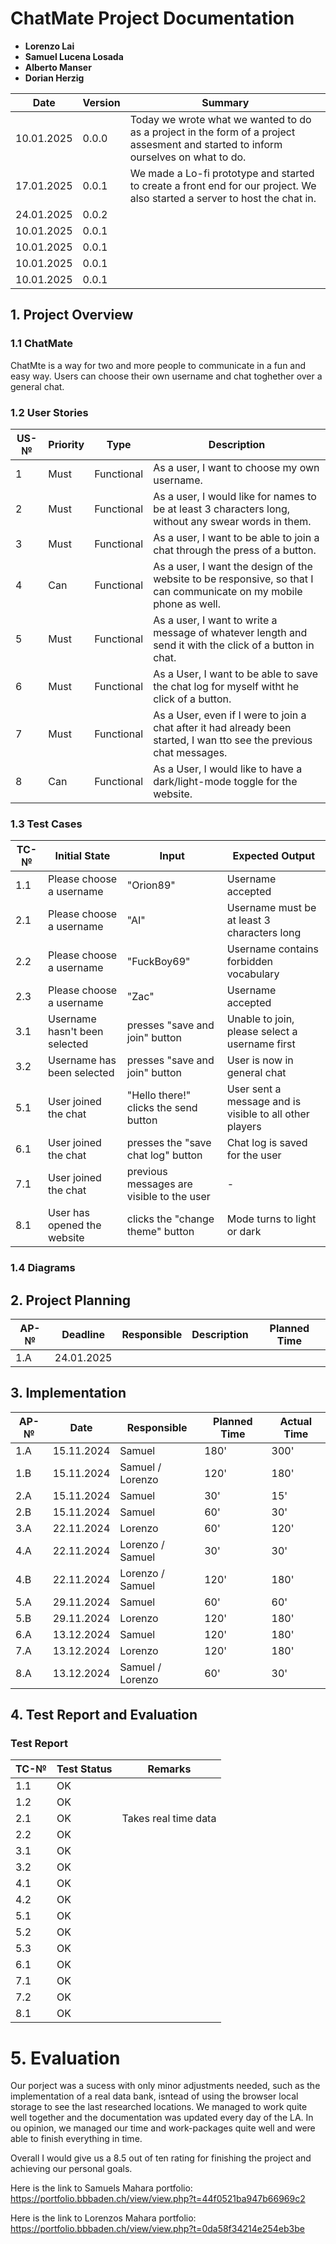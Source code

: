 # ChatMate Project Documentation
- **Lorenzo Lai**
- **Samuel Lucena Losada**
- **Alberto Manser**
- **Dorian Herzig**

| Date     | Version | Summary                                                                                              |
|----------|---------|------------------------------------------------------------------------------------------------------|
| 10.01.2025 | 0.0.0   |   Today we wrote what we wanted to do as a project in the form of a project assesment and started to inform ourselves on what to do.   |
| 17.01.2025 | 0.0.1   |   We made a Lo-fi prototype and started to create a front end for our project. We also started a server to host the chat in.   |
| 24.01.2025 | 0.0.2   |      |
| 10.01.2025 | 0.0.1   |      |
| 10.01.2025 | 0.0.1   |      |
| 10.01.2025 | 0.0.1   |      |
| 10.01.2025 | 0.0.1   |      |


## 1. Project Overview

### 1.1 ChatMate

ChatMte is a way for two and more people to communicate in a fun and easy way. Users can choose their own username and chat toghether over a general chat.

### 1.2 User Stories

| US-№ | Priority | Type            | Description                                                                                           |
|------|----------|-----------------|-------------------------------------------------------------------------------------------------------|
| 1    |  Must        |  Functional               | As a user, I want to choose my own username.                                                                                                      |
| 2    |  Must        |  Functional               | As a user, I would like for names to be at least 3 characters long, without any swear words in them.                                                                                                      |
| 3    |  Must        |  Functional               | As a user, I want to be able to join a chat through the press of a button.                                                                                                      |
| 4    |  Can         |  Functional               | As a user, I want the design of the website to be responsive, so that I can communicate on my mobile phone as well.                                                                                                      |
| 5    |  Must        |  Functional               | As a user, I want to write a message of whatever length and send it with the click of a button in chat.                                                                                                      |
| 6    |  Must        |  Functional               | As a User, I want to be able to save the chat log for myself witht he click of a button.                                                                                                      |
| 7    |  Must        |  Functional               | As a User, even if I were to join a chat after it had already been started, I wan tto see the previous chat messages.                                                                                                  |
| 8    |  Can         |  Functional               | As a User, I would like to have a dark/light-mode toggle for the website.                                                                                                      |

### 1.3 Test Cases

| TC-№ | Initial State                                | Input                                         | Expected Output                                             |
|------|---------------------------------------------|-----------------------------------------------|--------------------------------------------------------------|
| 1.1  | Please choose a username                    | "Orion89"                                     |   Username accepted                                          |
| 2.1  | Please choose a username                    | "AI"                                          |   Username must be at least 3 characters long                |
| 2.2  | Please choose a username                    | "FuckBoy69"                                   |   Username contains forbidden vocabulary                     |
| 2.3  | Please choose a username                    | "Zac"                                         |   Username accepted                                          |
| 3.1  | Username hasn't been selected               | presses "save and join" button                |   Unable to join, please select a username first             |
| 3.2  | Username has been selected                  | presses "save and join" button                |   User is now in general chat                                |
| 5.1  | User joined the chat                        | "Hello there!" clicks the send button         |   User sent a message and is visible to all other players    |
| 6.1  | User joined the chat                        | presses the "save chat log" button            |   Chat log is saved for the user                             |
| 7.1  | User joined the chat                        | previous messages are visible to the user     |   -                                                          |
| 8.1  | User has opened the website                 | clicks the "change theme" button              |   Mode turns to light or dark                                |

### 1.4 Diagrams



## 2. Project Planning

| AP-№ | Deadline | Responsible | Description | Planned Time |
|------|----------|-------------|-------------|--------------|
| 1.A  |  24.01.2025  |             |             |              |

## 3. Implementation

| AP-№ | Date     | Responsible      | Planned Time | Actual Time     |
|------|----------|------------------|--------------|-----------------|
| 1.A  | 15.11.2024         |  Samuel                |  180'            |  300'              |
| 1.B  | 15.11.2024         |  Samuel / Lorenzo               |  120'            |  180'               |
| 2.A  | 15.11.2024         |  Samuel                |  30'            |  15'               |
| 2.B  | 15.11.2024         |  Samuel                |  60'            |  30'               |
| 3.A  | 22.11.2024         |  Lorenzo                |  60'            |  120'               |
| 4.A  | 22.11.2024         |  Lorenzo / Samuel                |  30'            |  30'               |
| 4.B  | 22.11.2024         |  Lorenzo / Samuel                |  120'            |  180'               |
| 5.A  | 29.11.2024         |  Samuel                |  60'            |  60'               |
| 5.B  | 29.11.2024         |  Lorenzo                |  120'            |  180'               |
| 6.A  | 13.12.2024         |  Samuel                |  120'           |  180'               |
| 7.A  | 13.12.2024         |  Lorenzo                |  120'            |  180'               |
| 8.A  | 13.12.2024         |  Samuel / Lorenzo                |  60'            |  30'               |

## 4. Test Report and Evaluation

### Test Report

| TC-№ | Test Status | Remarks                                                                 |
|------|-------------|-------------------------------------------------------------------------|
| 1.1  |      OK     |                                                                         |
| 1.2  |      OK     |                                                                         |
| 2.1  |      OK     | Takes real time data                                                    |
| 2.2  |      OK     |                                                                         |
| 3.1  |      OK     |                                                                         |
| 3.2  |      OK     |                                                                         |
| 4.1  |      OK     |                                                                         |
| 4.2  |      OK     |                                                                         |
| 5.1  |      OK     |                                                                         |
| 5.2  |      OK     |                                                                         |
| 5.3  |      OK     |                                                                         |
| 6.1  |      OK     |                                                                         |
| 7.1  |      OK     |                                                                         |
| 7.2  |      OK     |                                                                         |
| 8.1  |      OK     |                                                                         |


# 5. Evaluation
Our porject was a sucess with only minor adjustments needed, such as the implementation of a real data bank, isntead of using the browser local storage to see the last researched locations. We managed to work quite well together and the documentation was updated every day of the LA. In ou opinion, we managed our time and work-packages quite well and were able to finish everything in time.

Overall I would give us a 8.5 out of ten rating for finishing the project and achieving our personal goals.

Here is the link to Samuels Mahara portfolio: https://portfolio.bbbaden.ch/view/view.php?t=44f0521ba947b66969c2

Here is the link to Lorenzos Mahara portfolio: https://portfolio.bbbaden.ch/view/view.php?t=0da58f34214e254eb3be
